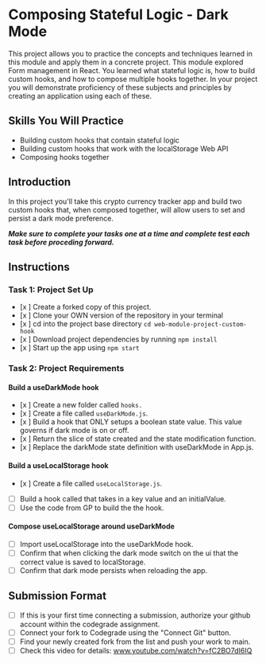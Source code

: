 # Composing Stateful Logic - Dark Mode

This project allows you to practice the concepts and techniques learned in this module and apply them in a concrete project. This module explored Form management in React. You learned what stateful logic is, how to build custom hooks, and how to compose multiple hooks together. In your project you will demonstrate proficiency of these subjects and principles by creating an application using each of these.

## Skills You Will Practice

- Building custom hooks that contain stateful logic
- Building custom hooks that work with the localStorage Web API
- Composing hooks together

## Introduction

In this project you'll take this crypto currency tracker app and build two custom hooks that, when composed together, will allow users to set and persist a dark mode preference.

***Make sure to complete your tasks one at a time and complete test each task before proceding forward.***

## Instructions

### Task 1: Project Set Up

* [x ] Create a forked copy of this project.
* [x ] Clone your OWN version of the repository in your terminal
* [x ] cd into the project base directory `cd web-module-project-custom-hook`
* [x ] Download project dependencies by running `npm install`
* [x ] Start up the app using `npm start`

### Task 2: Project Requirements

#### Build a useDarkMode hook

* [x ] Create a new folder called `hooks.`
* [x ] Create a file called `useDarkMode.js`.
* [x ] Build a hook that ONLY setups a boolean state value. This value governs if dark mode is on or off.
* [x ] Return the slice of state created and the state modification function.
* [x ] Replace the darkMode state definition with useDarkMode in App.js.

#### Build a useLocalStorage hook

* [x ] Create a file called `useLocalStorage.js`.
* [ ] Build a hook called that takes in a key value and an initialValue.
* [ ] Use the code from GP to build the the hook.

#### Compose useLocalStorage around useDarkMode

* [ ] Import useLocalStorage into the useDarkMode hook.
* [ ] Confirm that when clicking the dark mode switch on the ui that the correct value is saved to localStorage.
* [ ] Confirm that dark mode persists when reloading the app.

## Submission Format

- [ ] If this is your first time connecting a submission, authorize your github account within the codegrade assignment.
- [ ] Connect your fork to Codegrade using the "Connect Git" button.
- [ ] Find your newly created fork from the list and push your work to main.
- [ ] Check this video for details: www.youtube.com/watch?v=fC2BO7dI6IQ
